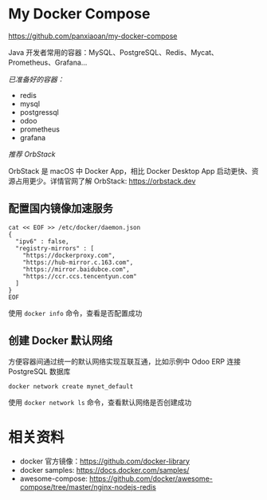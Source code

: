 # My Docker Compose

https://github.com/panxiaoan/my-docker-compose

Java 开发者常用的容器：MySQL、PostgreSQL、Redis、Mycat、Prometheus、Grafana...

*已准备好的容器：*

* redis
* mysql
* postgressql
* odoo
* prometheus
* grafana

*推荐 OrbStack*

OrbStack 是 macOS 中 Docker App，相比 Docker Desktop App 启动更快、资源占用更少。详情官网了解 OrbStack: https://orbstack.dev

## 配置国内镜像加速服务

```shell
cat << EOF >> /etc/docker/daemon.json
{
  "ipv6" : false,
  "registry-mirrors" : [
    "https://dockerproxy.com",
    "https://hub-mirror.c.163.com",
    "https://mirror.baidubce.com",
    "https://ccr.ccs.tencentyun.com"
  ]
}
EOF
```
使用 `docker info` 命令，查看是否配置成功

## 创建 Docker 默认网络

方便容器间通过统一的默认网络实现互联互通，比如示例中 Odoo ERP 连接 PostgreSQL 数据库

```shell
docker network create mynet_default
```
使用 `docker network ls` 命令，查看默认网络是否创建成功


# 相关资料
- docker 官方镜像：https://github.com/docker-library
- docker samples: https://docs.docker.com/samples/
- awesome-compose: https://github.com/docker/awesome-compose/tree/master/nginx-nodejs-redis
